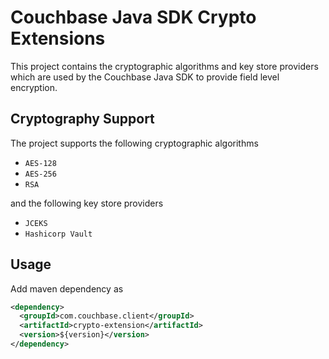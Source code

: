 # Couchbase Java SDK Crypto Extensions #

This project contains the cryptographic algorithms and key store providers which are
used by the Couchbase Java SDK to provide field level encryption.


## Cryptography Support ##

The project supports the following cryptographic algorithms

* `AES-128`
* `AES-256`
* `RSA`

and the following key store providers

* `JCEKS`
* `Hashicorp Vault`

## Usage ##
Add maven dependency as
```xml
<dependency>
  <groupId>com.couchbase.client</groupId>
  <artifactId>crypto-extension</artifactId>
  <version>${version}</version>
</dependency>
```
